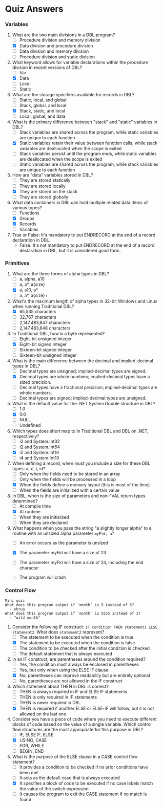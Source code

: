 # Quiz Answers

### Variables
1.  What are the two main divisions in a DBL program?
    -   [ ] Procedure division and memory division
    -   [x] Data division and procedure division
    -   [ ] Data division and memory division
    -   [ ] Procedure division and static division
2.  What keyword allows for variable declarations within the procedure division in recent versions of DBL?
    -   [ ] Var
    -   [x] Data
    -   [ ] Local
    -   [ ] Static
3.  What are the storage specifiers available for records in DBL?
    -   [ ] Static, local, and global
    -   [ ] Stack, global, and local
    -   [x] Stack, static, and local
    -   [ ] Local, global, and data
4.  What is the primary difference between "stack" and "static" variables in DBL?
    -   [ ] Stack variables are shared across the program, while static variables are unique to each function
    -   [x] Static variables retain their value between function calls, while stack variables are deallocated when the scope is exited
    -   [ ] Stack variables persist until the program ends, while static variables are deallocated when the scope is exited
    -   [ ] Static variables are shared across the program, while stack variables are unique to each function
5.  How are "data" variables stored in DBL?
    -   [ ] They are stored statically
    -   [ ] They are stored locally
    -   [x] They are stored on the stack
    -   [ ] They are stored globally
6.  What data containers in DBL can hold multiple related data items of various types?
    -   [ ] Functions
    -   [x] Groups
    -   [x] Records
    -   [ ] Variables
7.  True or False: It's mandatory to put ENDRECORD at the end of a record declaration in DBL.
    - False. It's not mandatory to put ENDRECORD at the end of a record declaration in DBL, but it is considered good form.


### Primitives
1. What are the three forms of alpha types in DBL?
   - [ ] a, alpha, a10
   - [ ] a, a*, a{size}
   - [x] a, a10, a*
   - [ ] a, a*, a{size}+
   
2. What's the maximum length of alpha types in 32-bit Windows and Linux when running Traditional DBL?
   - [x] 65,535 characters
   - [ ] 32,767 characters
   - [ ] 2,147,483,647 characters
   - [ ] 2,147,483,648 characters
   
3. In Traditional DBL, how is a byte represented?
   - [ ] Eight-bit unsigned integer
   - [x] Eight-bit signed integer
   - [ ] Sixteen-bit signed integer
   - [ ] Sixteen-bit unsigned integer
   
4. What is the main difference between the decimal and implied-decimal types in DBL?
   - [ ] Decimal types are unsigned; implied-decimal types are signed.
   - [x] Decimal types are whole numbers; implied-decimal types have a sized precision.
   - [ ] Decimal types have a fractional precision; implied-decimal types are whole numbers.
   - [ ] Decimal types are signed; implied-decimal types are unsigned.
   
5. What is the default value for the .NET System.Double structure in DBL?
   - [ ] 1.0
   - [x] 0.0
   - [ ] NULL
   - [ ] Undefined
   
6. Which types does short map to in Traditional DBL and DBL on .NET, respectively?
   - [ ] i2 and System.Int32
   - [ ] i2 and System.Int64
   - [x] i2 and System.Int16
   - [ ] i4 and System.Int16
   
7. When defining a record, when must you include a size for these DBL types: a, d, i, id?
   - [ ] Only when the fields need to be stored in an array
   - [ ] Only when the fields will be processed in a loop
   - [x] When the fields define a memory layout (this is most of the time)
   - [ ] When the fields are initialized with a certain value
   
8. In DBL, when is the size of parameters and non-^VAL return types determined?
   - [ ] At compile time
   - [x] At runtime
   - [ ] When they are initialized
   - [ ] When they are declared
   
9. What happens when you pass the string "a slightly longer alpha" to a routine with an unsized alpha parameter `myFld, a`?
   - [ ] An error occurs as the parameter is unsized
   - [x] The parameter myFld will have a size of 23
   - [ ] The parameter myFld will have a size of 24, including the end character
   - [ ] The program will crash


### Control Flow
    Mini quiz
    What does this program output if `month` is 5 instead of 3?
      - shrug
    What does this program output if `month` is 5555 instead of 3?
      - "wild month"
<!--TODO: Should both of the above answers be in quotes or without quotes? (The output for the example has no quotes.) Also, what makes this have a different font than the rest of the text?-->
   1. Consider the following IF construct: `IF condition THEN statement1 ELSE statement2`. What does `statement2` represent?
      - [ ] The statement to be executed when the condition is true
      - [x] The statement to be executed when the condition is false
      - [ ] The condition to be checked after the initial condition is checked
      - [ ] The default statement that is always executed

   2. In an IF construct, are parentheses around the condition required?
      - [ ] Yes, the condition must always be enclosed in parentheses
      - [ ] Yes, but only when using the ELSE IF clause
      - [x] No, parentheses can improve readability but are entirely optional
      - [ ] No, parentheses are not allowed in the IF construct

   3. Which statement about THEN in DBL is correct?
      - [ ] THEN is always required in IF and ELSE IF statements
      - [ ] THEN is only required in IF statements
      - [ ] THEN is never required in DBL
      - [x] THEN is required if another ELSE or ELSE-IF will follow, but it is not allowed on the last one

   4. Consider you have a piece of code where you need to execute different blocks of code based on the value of a single variable. Which control flow structures are the most appropriate for this purpose in DBL?
      - [ ] IF, ELSE IF, ELSE
      - [x] USING, CASE
      - [ ] FOR, WHILE
      - [ ] BEGIN, END

   5. What is the purpose of the ELSE clause in a CASE control flow statement?
      - [ ] It provides a condition to be checked if no prior conditions have been met
      - [ ] It acts as the default case that is always executed
      - [x] It specifies a block of code to be executed if no case labels match the value of the switch expression
      - [ ] It causes the program to exit the CASE statement if no match is found
